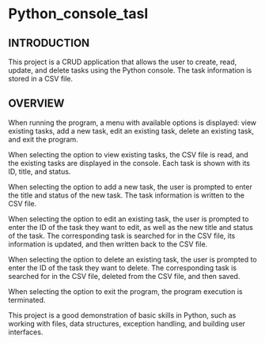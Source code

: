 # Python_console_tasl

## INTRODUCTION

This project is a CRUD application that allows the user to create, read, update, and delete tasks using the Python console. The task information is stored in a CSV file.

## OVERVIEW

When running the program, a menu with available options is displayed: view existing tasks, add a new task, edit an existing task, delete an existing task, and exit the program.

When selecting the option to view existing tasks, the CSV file is read, and the existing tasks are displayed in the console. Each task is shown with its ID, title, and status.

When selecting the option to add a new task, the user is prompted to enter the title and status of the new task. The task information is written to the CSV file.

When selecting the option to edit an existing task, the user is prompted to enter the ID of the task they want to edit, as well as the new title and status of the task. The corresponding task is searched for in the CSV file, its information is updated, and then written back to the CSV file.

When selecting the option to delete an existing task, the user is prompted to enter the ID of the task they want to delete. The corresponding task is searched for in the CSV file, deleted from the CSV file, and then saved.

When selecting the option to exit the program, the program execution is terminated.

This project is a good demonstration of basic skills in Python, such as working with files, data structures, exception handling, and building user interfaces.

